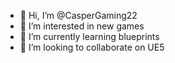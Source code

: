 - 👋 Hi, I’m @CasperGaming22
- 👀 I’m interested in new games
- 🌱 I’m currently learning blueprints
- 💞️ I’m looking to collaborate on UE5

<!---
CasperGaming22/CasperGaming22 is a ✨ special ✨ repository because its `README.md` (this file) appears on your GitHub profile.
You can click the Preview link to take a look at your changes.
--->
